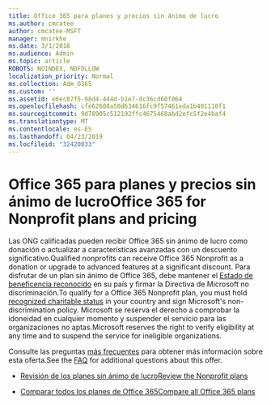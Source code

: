 ```yaml
---
title: Office 365 para planes y precios sin ánimo de lucro
ms.author: cmcatee
author: cmcatee-MSFT
manager: mnirkhe
ms.date: 3/1/2018
ms.audience: Admin
ms.topic: article
ROBOTS: NOINDEX, NOFOLLOW
localization_priority: Normal
ms.collection: Adm_O365
ms.custom: ''
ms.assetid: e6ec87f5-98d4-444d-b1e7-dc36cd60f064
ms.openlocfilehash: cfe62608a50d634616fc9f57461eda1b401110f1
ms.sourcegitcommit: 9d78905c512192ffc4675468abd2efc5f2e4baf4
ms.translationtype: MT
ms.contentlocale: es-ES
ms.lasthandoff: 04/23/2019
ms.locfileid: "32420033"
---
```

# <a name="office-365-for-nonprofit-plans-and-pricing"></a><span data-ttu-id="78561-102">Office 365 para planes y precios sin ánimo de lucro</span><span class="sxs-lookup"><span data-stu-id="78561-102">Office 365 for Nonprofit plans and pricing</span></span>

<span data-ttu-id="78561-103">Las ONG calificadas pueden recibir Office 365 sin ánimo de lucro como donación o actualizar a características avanzadas con un descuento significativo.</span><span class="sxs-lookup"><span data-stu-id="78561-103">Qualified nonprofits can receive Office 365 Nonprofit as a donation or upgrade to advanced features at a significant discount.</span></span> <span data-ttu-id="78561-104">Para disfrutar de un plan sin ánimo de Office 365, debe mantener el [Estado de beneficencia reconocido](https://go.microsoft.com/fwlink/p/?LinkID=330253) en su país y firmar la Directiva de Microsoft no discriminación.</span><span class="sxs-lookup"><span data-stu-id="78561-104">To qualify for a Office 365 Nonprofit plan, you must hold [recognized charitable status](https://go.microsoft.com/fwlink/p/?LinkID=330253) in your country and sign Microsoft's non-discrimination policy.</span></span> <span data-ttu-id="78561-105">Microsoft se reserva el derecho a comprobar la idoneidad en cualquier momento y suspender el servicio para las organizaciones no aptas.</span><span class="sxs-lookup"><span data-stu-id="78561-105">Microsoft reserves the right to verify eligibility at any time and to suspend the service for ineligible organizations.</span></span> 
  
<span data-ttu-id="78561-106">Consulte las preguntas [más frecuentes](https://products.office.com/nonprofit/office-365-nonprofit) para obtener más información sobre esta oferta.</span><span class="sxs-lookup"><span data-stu-id="78561-106">See the [FAQ](https://products.office.com/nonprofit/office-365-nonprofit) for additional questions about this offer.</span></span> 
  
- [<span data-ttu-id="78561-107">Revisión de los planes sin ánimo de lucro</span><span class="sxs-lookup"><span data-stu-id="78561-107">Review the Nonprofit plans</span></span>](https://products.office.com/nonprofit/office-365-nonprofit-plans-and-pricing?tab=1)
    
- [<span data-ttu-id="78561-108">Comparar todos los planes de Office 365</span><span class="sxs-lookup"><span data-stu-id="78561-108">Compare all Office 365 plans</span></span>](https://products.office.com/business/compare-more-office-365-for-business-plans)
    

